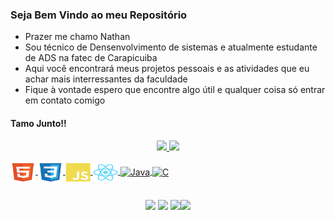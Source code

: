 ### Seja Bem Vindo ao meu Repositório 

- Prazer me chamo Nathan
- Sou técnico de Densenvolvimento de sistemas e atualmente estudante de ADS na fatec de Carapicuiba
- Aqui você encontrará meus projetos pessoais e as atividades que eu achar mais interressantes da faculdade 
- Fique à vontade espero que encontre algo útil e qualquer coisa só entrar em contato comigo 

#### Tamo Junto!!

<div align="center">
  <a href= "https://github.com/nathanSeixeiro">
  <img height:"180em" width="50%" src= "https://github-readme-stats.vercel.app/api?username=nathanSeixeiro&show_icons=true&theme=dark&include_all_commits=true&count_private=true">
  <img height:"180em" width="50%" src= "https://github-readme-stats.vercel.app/api/top-langs/?username=nathanSeixeiro&layout=compact&langs_count=7&theme=dark">
</div>
  
<div style="display: inline_block"><br>
  <img align="center" alt="HTML    " height="30" width="40" src="https://raw.githubusercontent.com/devicons/devicon/master/icons/html5/html5-original.svg">
  <img align="center" alt="CSS     " height="30" width="40" src="https://raw.githubusercontent.com/devicons/devicon/master/icons/css3/css3-original.svg">
  <img align="center" alt="JScript " height="30" width="40" src="https://raw.githubusercontent.com/devicons/devicon/master/icons/javascript/javascript-plain.svg">
  <img align="center" alt="React   " height="30" width="40" src="https://raw.githubusercontent.com/devicons/devicon/master/icons/react/react-original.svg">
  <img align="center" alt="Java    " height="40" width="45" src="https://cdn.jsdelivr.net/gh/devicons/devicon/icons/java/java-original-wordmark.svg">
  <img align="center" alt="C       " height="30" width="40" src="https://cdn.jsdelivr.net/gh/devicons/devicon/icons/c/c-original.svg" />
  <!-- https://devicon.dev/ -->
</div>
  
  ##
  
<div align="center"> 
  <a href="www.linkedin.com/in/nathan-seixeiro" target="_blank"><img src="https://img.shields.io/badge/-LinkedIn-%230077B5?style=for-the-badge&logo=linkedin&logoColor=white" target="_blank"></a>
  <a href="https://t.me/nathanseixeiro" target="_blank"><img src="https://img.shields.io/badge/Telegram-2CA5E0?style=for-the-badge&logo=telegram&logoColor=white"></a>
  <a href="https://twitter.com/SeixeirodaDidis?t=ekR8wXlS9asyx5OLCe45Dg&s=08" target="_blank"><img src="https://img.shields.io/badge/Twitter-1DA1F2?style=for-the-badge&logo=twitter&logoColor=white"></a
  <a href="https://discord.gg/seixeiro#9062" target="_blank"><img src="https://img.shields.io/badge/Discord-7289DA?style=for-the-badge&logo=discord&logoColor=white" target="_blank"></a> 
</div>
